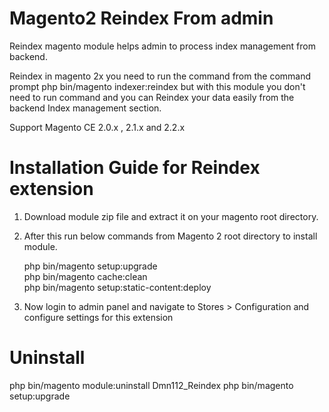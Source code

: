 # Magento2 Reindex From admin
Reindex magento module helps admin to process index management from backend.

Reindex in magento 2x you need to run the command from the command prompt php bin/magento indexer:reindex but with this module you don't need to run command and you can Reindex your data easily from the backend Index management section.

Support Magento CE 2.0.x , 2.1.x  and 2.2.x

# Installation Guide for Reindex extension

1) Download module zip file and extract it on your magento root directory.
2) After this run below commands from Magento 2 root directory to install module.

   php bin/magento setup:upgrade<br>
   php bin/magento cache:clean<br>
   php bin/magento setup:static-content:deploy

3) Now login to admin panel and navigate to Stores > Configuration and configure settings for this extension

# Uninstall

  php bin/magento module:uninstall Dmn112_Reindex
  php bin/magento setup:upgrade
